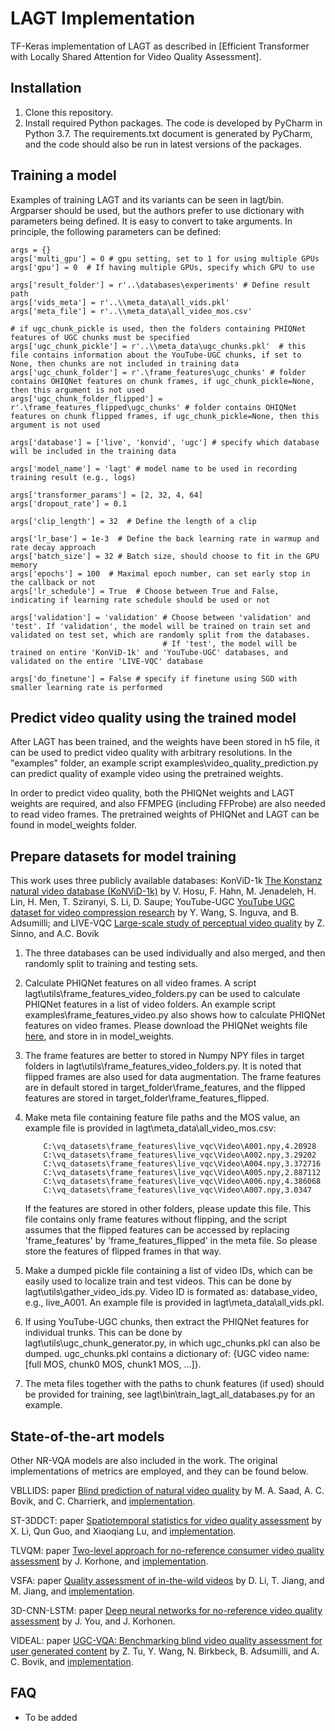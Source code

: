 # LAGT Implementation

TF-Keras implementation of LAGT as described in [Efficient Transformer with Locally Shared Attention for Video Quality Assessment].

## Installation

1) Clone this repository.
2) Install required Python packages. The code is developed by PyCharm in Python 3.7. The requirements.txt document is generated by PyCharm, and the code should also be run in latest versions of the packages.

## Training a model
Examples of training LAGT and its variants can be seen in lagt/bin.
Argparser should be used, but the authors prefer to use dictionary with parameters being defined. It is easy to convert to take arguments.
In principle, the following parameters can be defined:
    
    args = {}
    args['multi_gpu'] = 0 # gpu setting, set to 1 for using multiple GPUs
    args['gpu'] = 0  # If having multiple GPUs, specify which GPU to use

    args['result_folder'] = r'..\databases\experiments' # Define result path
    args['vids_meta'] = r'..\\meta_data\all_vids.pkl'
    args['meta_file'] = r'..\\meta_data\all_video_mos.csv'
    
    # if ugc_chunk_pickle is used, then the folders containing PHIQNet features of UGC chunks must be specified
    args['ugc_chunk_pickle'] = r'..\\meta_data\ugc_chunks.pkl'  # this file contains information about the YouTube-UGC chunks, if set to None, then chunks are not included in training data
    args['ugc_chunk_folder'] = r'.\frame_features\ugc_chunks' # folder contains OHIQNet features on chunk frames, if ugc_chunk_pickle=None, then this argument is not used
    args['ugc_chunk_folder_flipped'] = r'.\frame_features_flipped\ugc_chunks' # folder contains OHIQNet features on chunk flipped frames, if ugc_chunk_pickle=None, then this argument is not used
    
    args['database'] = ['live', 'konvid', 'ugc'] # specify which database will be included in the training data
    
    args['model_name'] = 'lagt' # model name to be used in recording training result (e.g., logs) 
    
    args['transformer_params'] = [2, 32, 4, 64]
    args['dropout_rate'] = 0.1

    args['clip_length'] = 32  # Define the length of a clip
    
    args['lr_base'] = 1e-3  # Define the back learning rate in warmup and rate decay approach
    args['batch_size'] = 32 # Batch size, should choose to fit in the GPU memory
    args['epochs'] = 100  # Maximal epoch number, can set early stop in the callback or not
    args['lr_schedule'] = True  # Choose between True and False, indicating if learning rate schedule should be used or not
 
    args['validation'] = 'validation' # Choose between 'validation' and 'test'. If 'validation', the model will be trained on train set and validated on test set, which are randomly split from the databases. 
                                      # If 'test', the model will be trained on entire 'KonViD-1k' and 'YouTube-UGC' databases, and validated on the entire 'LIVE-VQC' database

    args['do_finetune'] = False # specify if finetune using SGD with smaller learning rate is performed

## Predict video quality using the trained model
After LAGT has been trained, and the weights have been stored in h5 file, it can be used to predict video quality with arbitrary resolutions.
In the "examples" folder, an example script examples\video_quality_prediction.py can predict quality of example video using the pretrained weights.

In order to predict video quality, both the PHIQNet weights and LAGT weights are required, and also FFMPEG (including FFProbe) are also needed to read video frames.
The pretrained weights of PHIQNet and LAGT can be found in model_weights folder.

## Prepare datasets for model training
This work uses three publicly available databases: KonViD-1k [The Konstanz natural video database (KoNViD-1k)](https://ieeexplore.ieee.org/document/7965673) by V. Hosu, F. Hahn, M. Jenadeleh, H. Lin, H. Men, T. Sziranyi, S. Li, D. Saupe;
 YouTube-UGC [YouTube UGC dataset for video compression research](https://ieeexplore.ieee.org/document/8901772) by Y. Wang, S. Inguva, and B. Adsumilli;
 and LIVE-VQC [Large-scale study of perceptual video quality](https://ieeexplore.ieee.org/document/8463581) by Z. Sinno, and A.C. Bovik

1) The three databases can be used individually and also merged, and then randomly split to training and testing sets. 

2) Calculate PHIQNet features on all video frames. A script lagt\utils\frame_features_video_folders.py can be used to calculate PHIQNet features in a list of video folders. 
    An example script examples\frame_features_video.py also shows how to calculate PHIQNet features on video frames.
    Please download the PHIQNet weights file [here](https://drive.google.com/file/d/1ymy2oL0r-XNzjqk_kE-lcNkI2FhSu95h/view?usp=sharing), and store in in model_weights.
        
3) The frame features are better to stored in Numpy NPY files in target folders in lagt\utils\frame_features_video_folders.py. It is noted that flipped frames are also used for data augmentation. The frame features are in default stored in target_folder\frame_features, and the flipped features are stored in target_folder\frame_features_flipped.
  
4) Make meta file containing feature file paths and the MOS value, an example file is provided in lagt\meta_data\all_video_mos.csv:
    ```
        C:\vq_datasets\frame_features\live_vqc\Video\A001.npy,4.20928
        C:\vq_datasets\frame_features\live_vqc\Video\A002.npy,3.29202
        C:\vq_datasets\frame_features\live_vqc\Video\A004.npy,3.372716
        C:\vq_datasets\frame_features\live_vqc\Video\A005.npy,2.887112
        C:\vq_datasets\frame_features\live_vqc\Video\A006.npy,4.386068
        C:\vq_datasets\frame_features\live_vqc\Video\A007.npy,3.0347
    ```
   If the features are stored in other folders, please update this file. This file contains only frame features without flipping, and the script assumes that the flipped features can be accessed by replacing 'frame_features' by 'frame_features_flipped' in the meta file. So please store the features of flipped frames in that way.
   
5) Make a dumped pickle file containing a list of video IDs, which can be easily used to localize train and test videos. This can be done by lagt\utils\gather_video_ids.py.
    Video ID is formated as: database_video, e.g., live_A001.
    An example file is provided in lagt\meta_data\all_vids.pkl.  
    
6) If using YouTube-UGC chunks, then extract the PHIQNet features for individual trunks. This can be done by lagt\utils\ugc_chunk_generator.py, in which ugc_chunks.pkl can also be dumped.
    ugc_chunks.pkl contains a dictionary of: {UGC video name: [full MOS, chunk0 MOS, chunk1 MOS, ...]}.
    
7) The meta files together with the paths to chunk features (if used) should be provided for training, see lagt\bin\train_lagt_all_databases.py for an example.

## State-of-the-art models
Other NR-VQA models are also included in the work. The original implementations of metrics are employed, and they can be found below.

VBLLIDS: paper [Blind prediction of natural video quality](https://ieeexplore.ieee.org/document/6705673) by M. A. Saad, A. C. Bovik, and C. Charrierk, and [implementation](http://live.ece.utexas.edu/research/Quality/VideoBLIINDS_Code_MicheleSaad.zip).

ST-3DDCT: paper [Spatiotemporal statistics for video quality assessment](https://ieeexplore.ieee.org/document/7469872) by X. Li, Qun Guo, and Xiaoqiang Lu, and [implementation](https://github.com/scikit-video/scikit-video/tree/master/skvideo/measure).

TLVQM: paper [Two-level approach for no-reference consumer video quality assessment](https://ieeexplore.ieee.org/document/8742797) by J. Korhone, and [implementation](https://github.com/jarikorhonen/nr-vqa-consumervideo).

VSFA: paper [Quality assessment of in-the-wild videos](https://dl.acm.org/doi/10.1145/3343031.3351028) by D. Li, T. Jiang, and M. Jiang, and [implementation](https://github.com/lidq92/VSFA).

3D-CNN-LSTM: paper [Deep neural networks for no-reference video quality assessment](https://ieeexplore.ieee.org/document/8803395) by J. You, and J. Korhonen. 

VIDEAL: paper [UGC-VQA: Benchmarking blind video quality assessment for user generated content](https://arxiv.org/abs/2005.14354) by Z. Tu, Y. Wang, N. Birkbeck, B. Adsumilli, and A. C. Bovik, and [implementation](https://github.com/tu184044109/VIDEVAL_release).

## FAQ
* To be added
